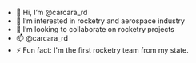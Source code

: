 - 👋 Hi, I’m @carcara_rd
- 👀 I’m interested in rocketry and aerospace industry
- 💞️ I’m looking to collaborate on rocketry projects
- 📫 @carcara_rd
- ⚡ Fun fact: I'm the first rocketry team from my state.
